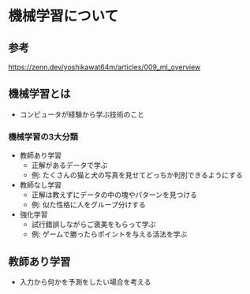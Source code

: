 # 機械学習について

## 参考

https://zenn.dev/yoshikawat64m/articles/009_ml_overview

## 機械学習とは

- コンピュータが経験から学ぶ技術のこと

### 機械学習の3大分類

- 教師あり学習
  - 正解があるデータで学ぶ
  - 例: たくさんの猫と犬の写真を見せてどっちか判別できるようにする
- 教師なし学習
  - 正解は教えずにデータの中の塊やパターンを見つける
  - 例: 似た性格に人をグループ分けする
- 強化学習
  - 試行錯誤しながらご褒美をもらって学ぶ
  - 例: ゲームで勝ったらポイントを与える活法を学ぶ


## 教師あり学習
- 入力から何かを予測をしたい場合を考える
